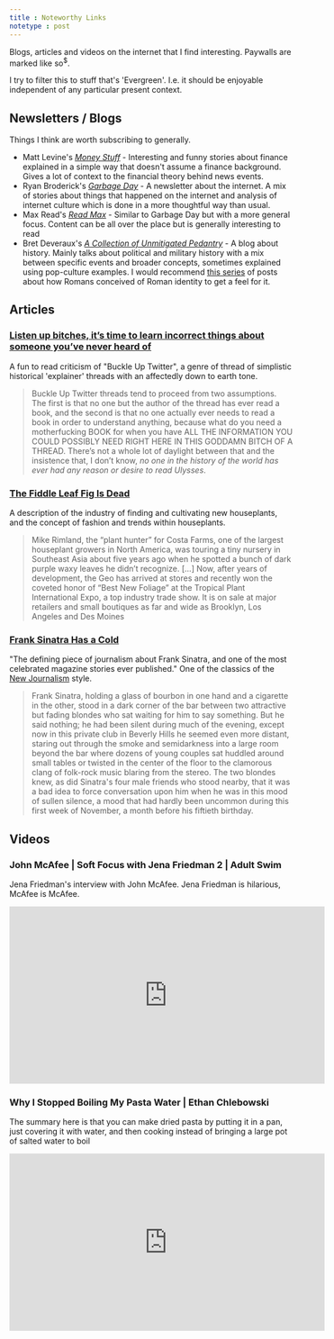 ```yaml
---
title : Noteworthy Links
notetype : post
---
```

Blogs, articles and videos on the internet that I find interesting. Paywalls are marked like so<sup>$</sup>. 

I try to filter this to stuff that's 'Evergreen'. I.e. it should be enjoyable independent of any particular present context. 

## Newsletters / Blogs
Things I think are worth subscribing to generally.

- Matt Levine's *[Money Stuff](https://www.bloomberg.com/opinion/authors/ARbTQlRLRjE/matthew-s-levine)* - Interesting and funny stories about finance explained in a simple way that doesn't assume a finance background. Gives a lot of context to the financial theory behind news events.
- Ryan Broderick's *[Garbage Day](https://www.garbageday.email)* - A newsletter about the internet. A mix of stories about things that happened on the internet and analysis of internet culture which is done in a more thoughtful way than usual.
- Max Read's *[Read Max](https://maxread.substack.com)* - Similar to Garbage Day but with a more general focus. Content can be all over the place but is generally interesting to read
- Bret Deveraux's *[A Collection of Unmitigated Pedantry](https://acoup.blog)* - A blog about history. Mainly talks about political and military history with a mix between specific events and broader concepts, sometimes explained using pop-culture examples. I would recommend [this series](https://acoup.blog/2021/06/11/collections-the-queens-latin-or-who-were-the-romans-part-i-beginnings-and-legends/) of posts about how Romans conceived of Roman identity to get a feel for it.

## Articles
### [Listen up bitches, it’s time to learn incorrect things about someone you’ve never heard of](https://theoutline.com/post/7295/buckle-up-twitter-is-cancelled)
A fun to read criticism of "Buckle Up Twitter", a genre of thread of simplistic historical 'explainer' threads with an affectedly down to earth tone.

>Buckle Up Twitter threads tend to proceed from two assumptions. The first is that no one but the author of the thread has ever read a book, and the second is that no one actually ever needs to read a book in order to understand anything, because what do you need a motherfucking BOOK for when you have ALL THE INFORMATION YOU COULD POSSIBLY NEED RIGHT HERE IN THIS GODDAMN BITCH OF A THREAD. There’s not a whole lot of daylight between that and the insistence that, I don’t know, _no one in the history of the world has ever had any reason or desire to read Ulysses_.

### [The Fiddle Leaf Fig Is Dead](https://www.nytimes.com/2022/04/16/style/fiddle-leaf-fig-plants.html)
A description of the industry of finding and cultivating new houseplants, and the concept of fashion and trends within houseplants. 

>Mike Rimland, the “plant hunter” for Costa Farms, one of the largest houseplant growers in North America, was touring a tiny nursery in Southeast Asia about five years ago when he spotted a bunch of dark purple waxy leaves he didn’t recognize.
>[...]
>Now, after years of development, the Geo has arrived at stores and recently won the coveted honor of “Best New Foliage” at the Tropical Plant International Expo, a top industry trade show. It is on sale at major retailers and small boutiques as far and wide as Brooklyn, Los Angeles and Des Moines

### [Frank Sinatra Has a Cold](https://www.esquire.com/news-politics/a638/frank-sinatra-has-a-cold-gay-talese/)
"The defining piece of journalism about Frank Sinatra, and one of the most celebrated magazine stories ever published." One of the classics of the [New Journalism](https://en.wikipedia.org/wiki/New_Journalism) style.
>Frank Sinatra, holding a glass of bourbon in one hand and a cigarette in the other, stood in a dark corner of the bar between two attractive but fading blondes who sat waiting for him to say something. But he said nothing; he had been silent during much of the evening, except now in this private club in Beverly Hills he seemed even more distant, staring out through the smoke and semidarkness into a large room beyond the bar where dozens of young couples sat huddled around small tables or twisted in the center of the floor to the clamorous clang of folk-rock music blaring from the stereo. The two blondes knew, as did Sinatra's four male friends who stood nearby, that it was a bad idea to force conversation upon him when he was in this mood of sullen silence, a mood that had hardly been uncommon during this first week of November, a month before his fiftieth birthday.

## Videos
### John McAfee | Soft Focus with Jena Friedman 2 | Adult Swim
Jena Friedman's interview with John McAfee. Jena Friedman is hilarious, McAfee is McAfee. 

<iframe width="560" height="315" src="https://www.youtube-nocookie.com/embed/tfe4Fjf3sds" title="YouTube video player" frameborder="0" allow="accelerometer; autoplay; clipboard-write; encrypted-media; gyroscope; picture-in-picture" allowfullscreen></iframe>

### Why I Stopped Boiling My Pasta Water | Ethan Chlebowski
The summary here is that you can make dried pasta by putting it in a pan, just covering it with water, and then cooking instead of bringing a large pot of salted water to boil

<iframe width="560" height="315" src="https://www.youtube-nocookie.com/embed/259MXuK62gU" title="YouTube video player" frameborder="0" allow="accelerometer; autoplay; clipboard-write; encrypted-media; gyroscope; picture-in-picture" allowfullscreen></iframe>
